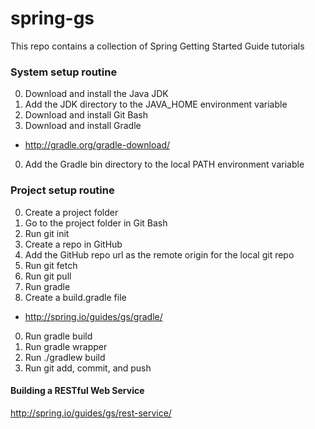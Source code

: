 # spring-gs

This repo contains a collection of Spring Getting Started Guide tutorials

### System setup routine

0. Download and install the Java JDK
0. Add the JDK directory to the JAVA_HOME environment variable
0. Download and install Git Bash
0. Download and install Gradle
  * http://gradle.org/gradle-download/
0. Add the Gradle bin directory to the local PATH environment variable

### Project setup routine

0. Create a project folder
0. Go to the project folder in Git Bash
0. Run git init
0. Create a repo in GitHub
0. Add the GitHub repo url as the remote origin for the local git repo
0. Run git fetch
0. Run git pull
0. Run gradle
0. Create a build.gradle file
  * http://spring.io/guides/gs/gradle/
0. Run gradle build
0. Run gradle wrapper
1. Run ./gradlew build
0. Run git add, commit, and push


#### Building a RESTful Web Service
http://spring.io/guides/gs/rest-service/


